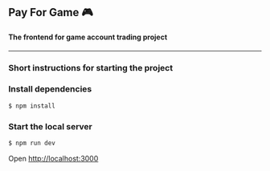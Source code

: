 ## Pay For Game 🎮

#### The frontend for game account trading project

---

### Short instructions for starting the project

### Install dependencies

```bash
$ npm install
```

### Start the local server

```bash
$ npm run dev
```

Open [http://localhost:3000](http://localhost:3000)
